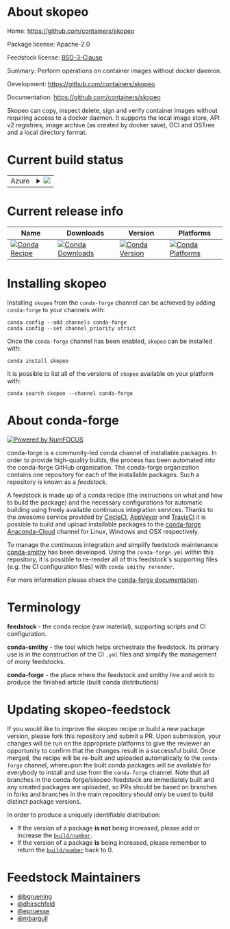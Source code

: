 About skopeo
============

Home: https://github.com/containers/skopeo

Package license: Apache-2.0

Feedstock license: [BSD-3-Clause](https://github.com/conda-forge/skopeo-feedstock/blob/master/LICENSE.txt)

Summary: Perform operations on container images without docker daemon.

Development: https://github.com/containers/skopeo

Documentation: https://github.com/containers/skopeo

Skopeo can copy, inspect delete, sign and verify container images
without requiring access to a docker daemon. It supports the local
image store, API v2 registries, image archive (as created by
docker save), OCI and OSTree and a local directory format.


Current build status
====================


<table>
    
  <tr>
    <td>Azure</td>
    <td>
      <details>
        <summary>
          <a href="https://dev.azure.com/conda-forge/feedstock-builds/_build/latest?definitionId=6608&branchName=master">
            <img src="https://dev.azure.com/conda-forge/feedstock-builds/_apis/build/status/skopeo-feedstock?branchName=master">
          </a>
        </summary>
        <table>
          <thead><tr><th>Variant</th><th>Status</th></tr></thead>
          <tbody><tr>
              <td>linux_64</td>
              <td>
                <a href="https://dev.azure.com/conda-forge/feedstock-builds/_build/latest?definitionId=6608&branchName=master">
                  <img src="https://dev.azure.com/conda-forge/feedstock-builds/_apis/build/status/skopeo-feedstock?branchName=master&jobName=linux&configuration=linux_64_" alt="variant">
                </a>
              </td>
            </tr><tr>
              <td>osx_64</td>
              <td>
                <a href="https://dev.azure.com/conda-forge/feedstock-builds/_build/latest?definitionId=6608&branchName=master">
                  <img src="https://dev.azure.com/conda-forge/feedstock-builds/_apis/build/status/skopeo-feedstock?branchName=master&jobName=osx&configuration=osx_64_" alt="variant">
                </a>
              </td>
            </tr>
          </tbody>
        </table>
      </details>
    </td>
  </tr>
</table>

Current release info
====================

| Name | Downloads | Version | Platforms |
| --- | --- | --- | --- |
| [![Conda Recipe](https://img.shields.io/badge/recipe-skopeo-green.svg)](https://anaconda.org/conda-forge/skopeo) | [![Conda Downloads](https://img.shields.io/conda/dn/conda-forge/skopeo.svg)](https://anaconda.org/conda-forge/skopeo) | [![Conda Version](https://img.shields.io/conda/vn/conda-forge/skopeo.svg)](https://anaconda.org/conda-forge/skopeo) | [![Conda Platforms](https://img.shields.io/conda/pn/conda-forge/skopeo.svg)](https://anaconda.org/conda-forge/skopeo) |

Installing skopeo
=================

Installing `skopeo` from the `conda-forge` channel can be achieved by adding `conda-forge` to your channels with:

```
conda config --add channels conda-forge
conda config --set channel_priority strict
```

Once the `conda-forge` channel has been enabled, `skopeo` can be installed with:

```
conda install skopeo
```

It is possible to list all of the versions of `skopeo` available on your platform with:

```
conda search skopeo --channel conda-forge
```


About conda-forge
=================

[![Powered by
NumFOCUS](https://img.shields.io/badge/powered%20by-NumFOCUS-orange.svg?style=flat&colorA=E1523D&colorB=007D8A)](https://numfocus.org)

conda-forge is a community-led conda channel of installable packages.
In order to provide high-quality builds, the process has been automated into the
conda-forge GitHub organization. The conda-forge organization contains one repository
for each of the installable packages. Such a repository is known as a *feedstock*.

A feedstock is made up of a conda recipe (the instructions on what and how to build
the package) and the necessary configurations for automatic building using freely
available continuous integration services. Thanks to the awesome service provided by
[CircleCI](https://circleci.com/), [AppVeyor](https://www.appveyor.com/)
and [TravisCI](https://travis-ci.com/) it is possible to build and upload installable
packages to the [conda-forge](https://anaconda.org/conda-forge)
[Anaconda-Cloud](https://anaconda.org/) channel for Linux, Windows and OSX respectively.

To manage the continuous integration and simplify feedstock maintenance
[conda-smithy](https://github.com/conda-forge/conda-smithy) has been developed.
Using the ``conda-forge.yml`` within this repository, it is possible to re-render all of
this feedstock's supporting files (e.g. the CI configuration files) with ``conda smithy rerender``.

For more information please check the [conda-forge documentation](https://conda-forge.org/docs/).

Terminology
===========

**feedstock** - the conda recipe (raw material), supporting scripts and CI configuration.

**conda-smithy** - the tool which helps orchestrate the feedstock.
                   Its primary use is in the construction of the CI ``.yml`` files
                   and simplify the management of *many* feedstocks.

**conda-forge** - the place where the feedstock and smithy live and work to
                  produce the finished article (built conda distributions)


Updating skopeo-feedstock
=========================

If you would like to improve the skopeo recipe or build a new
package version, please fork this repository and submit a PR. Upon submission,
your changes will be run on the appropriate platforms to give the reviewer an
opportunity to confirm that the changes result in a successful build. Once
merged, the recipe will be re-built and uploaded automatically to the
`conda-forge` channel, whereupon the built conda packages will be available for
everybody to install and use from the `conda-forge` channel.
Note that all branches in the conda-forge/skopeo-feedstock are
immediately built and any created packages are uploaded, so PRs should be based
on branches in forks and branches in the main repository should only be used to
build distinct package versions.

In order to produce a uniquely identifiable distribution:
 * If the version of a package **is not** being increased, please add or increase
   the [``build/number``](https://docs.conda.io/projects/conda-build/en/latest/resources/define-metadata.html#build-number-and-string).
 * If the version of a package **is** being increased, please remember to return
   the [``build/number``](https://docs.conda.io/projects/conda-build/en/latest/resources/define-metadata.html#build-number-and-string)
   back to 0.

Feedstock Maintainers
=====================

* [@bgruening](https://github.com/bgruening/)
* [@dhirschfeld](https://github.com/dhirschfeld/)
* [@epruesse](https://github.com/epruesse/)
* [@mbargull](https://github.com/mbargull/)

